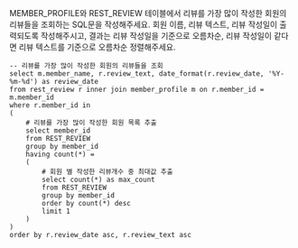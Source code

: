 MEMBER_PROFILE와 REST_REVIEW 테이블에서 리뷰를 가장 많이 작성한 회원의 리뷰들을 조회하는 SQL문을 작성해주세요. 회원 이름, 리뷰 텍스트, 리뷰 작성일이 출력되도록 작성해주시고, 결과는 리뷰 작성일을 기준으로 오름차순, 리뷰 작성일이 같다면 리뷰 텍스트를 기준으로 오름차순 정렬해주세요.

```mysql
-- 리뷰를 가장 많이 작성한 회원의 리뷰들을 조회
select m.member_name, r.review_text, date_format(r.review_date, '%Y-%m-%d') as review_date
from rest_review r inner join member_profile m on r.member_id = m.member_id
where r.member_id in
(
    # 리뷰를 가장 많이 작성한 회원 목록 추출
    select member_id
    from REST_REVIEW
    group by member_id
    having count(*) =
    (
        # 회원 별 작성한 리뷰개수 중 최대값 추출
        select count(*) as max_count
        from REST_REVIEW
        group by member_id
        order by count(*) desc
        limit 1
    )
)
order by r.review_date asc, r.review_text asc
```
